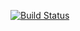 [![Build Status](https://travis-ci.org/shirley-yu/cse110project.svg?branch=master)](https://travis-ci.org/shirley-yu/cse110project)
